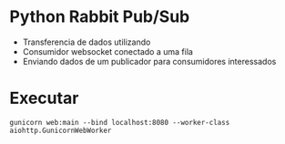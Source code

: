 # Python Rabbit Pub/Sub

- Transferencia de dados utilizando
- Consumidor websocket conectado a uma fila
- Enviando dados de um publicador para consumidores interessados

# Executar

```gunicorn web:main --bind localhost:8080 --worker-class aiohttp.GunicornWebWorker```
